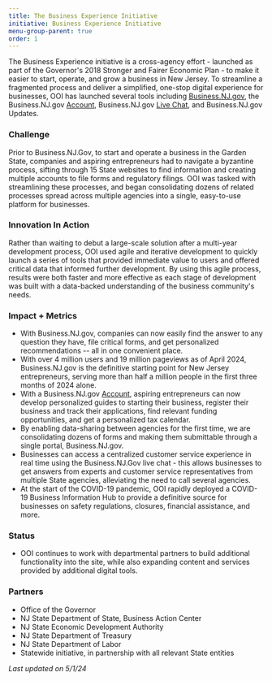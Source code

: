 ```yaml
---
title: The Business Experience Initiative
initiative: Business Experience Initiative
menu-group-parent: true
order: 1
---
```


The Business Experience initiative is a cross-agency effort - launched as part of the Governor's 2018 Stronger and Fairer Economic Plan - to make it easier to start, operate, and grow a business in New Jersey. To streamline a fragmented process and deliver a simplified, one-stop digital experience for businesses, OOI has launched several tools including [Business.NJ.gov](https://business.nj.gov/), the Business.NJ.gov [Account](https://navigator.business.nj.gov/), Business.NJ.gov [Live Chat](https://business.nj.gov/), and Business.NJ.gov Updates.

### Challenge

Prior to Business.NJ.Gov, to start and operate a business in the Garden State, companies and aspiring entrepreneurs had to navigate a byzantine process, sifting through 15 State websites to find information and creating multiple accounts to file forms and regulatory filings. OOI was tasked with streamlining these processes, and began consolidating dozens of related processes spread across multiple agencies into a single, easy-to-use platform for businesses.

### Innovation In Action

Rather than waiting to debut a large-scale solution after a multi-year development process, OOI used agile and iterative development to quickly launch a series of tools that provided immediate value to users and offered critical data that informed further development. By using this agile process, results were both faster and more effective as each stage of development was built with a data-backed understanding of the business community's needs.

### Impact + Metrics

-   With Business.NJ.gov, companies can now easily find the answer to any question they have, file critical forms, and get personalized recommendations -- all in one convenient place.
-   With over 4 million users and 19 million pageviews as of April 2024, Business.NJ.gov is the definitive starting point for New Jersey entrepreneurs, serving more than half a million people in the first three months of 2024 alone.
-   With a Business.NJ.gov [Account](https://navigator.business.nj.gov/), aspiring entrepreneurs can now develop personalized guides to starting their business, register their business and track their applications, find relevant funding opportunities, and get a personalized tax calendar.
-   By enabling data-sharing between agencies for the first time, we are consolidating dozens of forms and making them submittable through a single portal, Business.NJ.gov. 
-   Businesses can access a centralized customer service experience in real time using the Business.NJ.Gov live chat - this allows businesses to get answers from experts and customer service representatives from multiple State agencies, alleviating the need to call several agencies.
-   At the start of the COVID-19 pandemic, OOI rapidly deployed a COVID-19 Business Information Hub to provide a definitive source for businesses on safety regulations, closures, financial assistance, and more.

### Status

-   OOI continues to work with departmental partners to build additional functionality into the site, while also expanding content and services provided by additional digital tools.

### Partners

-   Office of the Governor
-   NJ State Department of State, Business Action Center
-   NJ State Economic Development Authority
-   NJ State Department of Treasury
-   NJ State Department of Labor
-   Statewide initiative, in partnership with all relevant State entities

*Last updated on 5/1/24*
